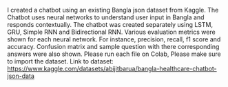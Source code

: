 I created a chatbot using an existing Bangla json dataset from Kaggle. The Chatbot uses neural networks to understand user input in Bangla and responds contextually. The chatbot was created separately using LSTM, GRU, Simple RNN and Bidirectional RNN. Various evaluation metrics were shown for each neural network. For instance, precision, recall, f1 score and accuracy. Confusion matrix and sample question with there corresponding answers were also shown. Please run each file on Colab, Please make sure to import the dataset. Link to dataset: https://www.kaggle.com/datasets/abijitbarua/bangla-healthcare-chatbot-json-data
